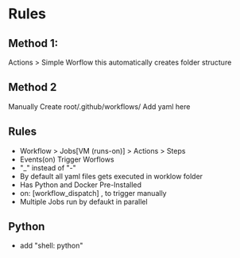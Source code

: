 # Rules

## Method 1:
Actions > Simple Worflow
this automatically creates folder structure 

## Method 2
Manually Create root/.github/workflows/
Add yaml here 

## Rules
- Workflow > Jobs[VM (runs-on)] > Actions > Steps
- Events(on) Trigger Worflows
-  "_" instead of "-"
- By default all yaml files gets executed in worklow folder
- Has Python and Docker Pre-Installed 
- on: [workflow_dispatch] , to trigger manually 
- Multiple Jobs run by defaukt in parallel

## Python
- add "shell: python"

